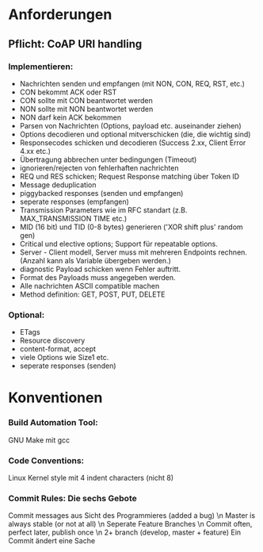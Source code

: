 # Anforderungen

## Pflicht: CoAP URI handling


### Implementieren: 

- Nachrichten senden und empfangen (mit NON, CON, REQ, RST, etc.)
- CON bekommt ACK oder RST
- CON sollte mit CON beantwortet werden
- NON sollte mit NON beantwortet werden
- NON darf kein ACK bekommen
- Parsen von Nachrichten (Options, payload etc. auseinander ziehen)
- Options decodieren und optional mitverschicken (die, die wichtig sind)
- Responsecodes schicken und decodieren (Success 2.xx, Client Error 4.xx etc.)
- Übertragung abbrechen unter bedingungen (Timeout)
- ignorieren/rejecten von fehlerhaften nachrichten
- REQ und RES schicken; Request Response matching über Token ID
- Message deduplication
- piggybacked responses (senden und empfangen)
- seperate responses (empfangen)
- Transmission Parameters wie im RFC standart (z.B. MAX_TRANSMISSION TIME etc.)
- MID (16 bit) und TID (0-8 bytes) generieren ('XOR shift plus' random gen)
- Critical und elective options; Support für repeatable options.
- Server - Client modell, Server muss mit mehreren Endpoints rechnen. (Anzahl kann als Variable übergeben werden.)
- diagnostic Payload schicken wenn Fehler auftritt.
- Format des Payloads muss angegeben werden.
- Alle nachrichten ASCII compatible machen
- Method definition: GET, POST, PUT, DELETE



### Optional:
- ETags
- Resource discovery
- content-format, accept
- viele Options wie Size1 etc.
- seperate responses (senden)


# Konventionen

### Build Automation Tool:
GNU Make mit gcc

### Code Conventions:
Linux Kernel style mit 4 indent characters (nicht 8)

### Commit Rules: Die sechs Gebote
Commit messages aus Sicht des Programmieres (added a bug) \n
Master is always stable (or not at all) \n
Seperate Feature Branches \n
Commit often, perfect later, publish once \n
2+ branch (develop, master + feature)
Ein Commit ändert eine Sache